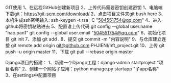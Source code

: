 GIT使用
1、在远程GitHub创建新项目
2、上传代码需要密钥创建密钥
    1、电脑端下载git：https://git-scm.com/download/
    2、点击项目文件夹git bush here
    3、本机生成ssh密钥输入: ssh-keygen -t rsa -C "504551754@qq.com"
    4、进入github将密钥粘贴进去
    5、配置谁上传代码
        git config --global user.name "hao.pan1"
        git config --global user.email "504551754@qq.com"
    6、初始化项目
        git init
    7、添加
        git add .
    8、提交
        git commit -m "内容说明"
    9、与仓库建立连接
        git remote add origin git@github.com:PHJIENI/nft_project.git
    10、上传
        git push -u origin master
    11、下载
        git pull --rebase origin master
        
Django项目的搭建：
1、新建一个Django工程：django-admin startproject "项目名称"
2、创建一个网站子应用：python manage.py startapp "子app名称"
3、在settings中配置项目

        